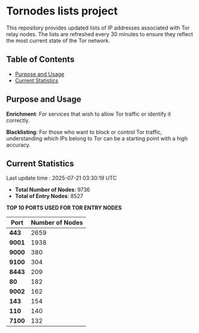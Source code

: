 # Tornodes lists project

This repository provides updated lists of IP addresses associated with Tor relay nodes. The lists are refreshed every 30 minutes to ensure they reflect the most current state of the Tor network.

## Table of Contents

- [Purpose and Usage](#purpose-and-usage)
- [Current Statistics](#current-statistics)


## Purpose and Usage

**Enrichment**: For services that wish to allow Tor traffic or identify it correctly.

**Blacklisting**: For those who want to block or control Tor traffic, understanding which IPs belong to Tor can be a starting point with a high accuracy.

## Current Statistics

Last update time : 2025-07-21 03:30:19 UTC

- **Total Number of Nodes**: 9736
- **Total of Entry Nodes**: 8527

**TOP 10 PORTS USED FOR TOR ENTRY NODES**

| **Port** | **Number of Nodes** |
|------|-----------------|
| **443**   | 2659  |
| **9001**   | 1938  |
| **9000**   | 380  |
| **9100**   | 304  |
| **8443**   | 209  |
| **80**   | 182  |
| **9002**   | 162  |
| **143**   | 154  |
| **110**   | 140  |
| **7100**   | 132  |

